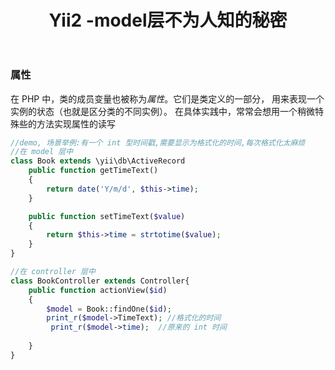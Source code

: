 ﻿---
title: Yii2  -model层不为人知的秘密
categories: 
- PHP
- Yii
tags:
- Yii
---

###  属性

在 PHP 中，类的成员变量也被称为*属性*。它们是类定义的一部分， 用来表现一个实例的状态（也就是区分类的不同实例）。 在具体实践中，常常会想用一个稍微特殊些的方法实现属性的读写

```php
//demo, 场景举例:有一个 int 型时间戳,需要显示为格式化的时间,每次格式化太麻烦
//在 model 层中
class Book extends \yii\db\ActiveRecord
    public function getTimeText()
    {
        return date('Y/m/d', $this->time);
    }

    public function setTimeText($value)
    {
        return $this->time = strtotime($value);
    }
}

//在 controller 层中
class BookController extends Controller{
    public function actionView($id)
    {
        $model = Book::findOne($id);  
        print_r($model->TimeText); //格式化的时间
         print_r($model->time);  //原来的 int 时间
      
    }
}
```

[官网 zh-cn]: https://www.yiiframework.com/doc/guide/2.0/zh-cn/concept-properties	"官网-zh-cn"

